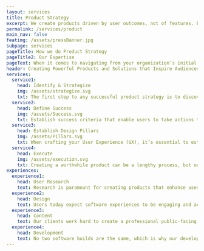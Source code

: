 ```yaml
---
layout: services
title: Product Strategy
excerpt: We create products driven by user outcomes, not of features. By focusing our efforts on your users we empower them to meet and exceed your organizational goals.
permalink: /services/product
main_nav: false
featimg: /assets/pressBanner.jpg
subpage: services
pageTitle: How we do Product Strategy
pageTitle2: Our Expertise
pageText: When it comes to navigating from your organization’s initial concept to finalized product delivery, we’re experts. By creating products driven by user outcomes, instead of features, we can empower your users to take actions that meet and exceed your organizational goals.
header: Creating Powerful Products and Solutions that Inspire Audiences
services:
  service1:
    head: Identify & Strategize
    img: /assets/strategize.svg
    txt: The first step to any successful product strategy is to discover the root of your organization’s issue and identify solutions that scale past the projected life of the product. Our team can help you build a flexible roadmap that blend business goals with customer goals and allows your project to quickly pivot.
  service2:
    head: Define Success
    img: /assets/Success.svg
    txt: Establish success criteria that enable users to take actions that freely align with organizational objectives and choose the best medium for your organization’s project, from mobile first to native applications. Success criteria are critical to achieving the objectives of your project. We establish success criteria that measure the value your customer and business are going to receive, focuses on the product and its specific features, and assesses change in your customers' actions and behavior.
  service3:
    head: Establish Design Pillars
    img: /assets/Pillars.svg
    txt: When crafting your User Experience (UX), it’s essential to establish core elements of the product and build them to support the product’s fundamental objective. By creating intuitive interfaces absent of feature bloat, we can enable your target audience intuitively discover, use, and explore your products.
  service4:
    head: Execute
    img: /assets/execution.svg
    txt: Creating a worthwhile product can be a lengthy process, but our team can help you cross the resource consuming chasm between strategy and execution. By prioritizing the riskiest product assumptions to build, evaluate, and iterate quickly we can strengthen solutions to ultimately deliver the best version of the final product quickly and efficiently.
experiences:
  experience1:
    head: User Research
    text: Research is paramount for creating products that enhance users day-to-day tasks. Our team learns everything we can about the users by asking questions, identifying and proving or disproving our assumptions, finding commonalities across users, and recognizing their needs, goals, and mental models. Activities include - Ethnographic study, Stakeholder interviews/workshops, Sector and competitor analysis, Journey mapping, Usability testing, Heuristic analysis. 
  experience2:
    head: Design
    text: Users today expect software experiences to be engaging and accessible, which is why people are at the heart of our design. Whether we’re creating User Interfaces from scratch, or redesigning existing products, our team of UX designers are fluent in translating a client’s needs into an easy, intuitive user experience. 
  experience3:  
    head: Content
    text: Our clients work hard to create a professional public-facing image for their organization, so we work hard to emulate that experience in our products. Our content strategies guide users to take natural behaviors that align with our client’s end goals using established best practices, accessible plain language, and highly measured interaction.
  experience4: 
    head: Development
    text: No two software builds are the same, which is why our development processes are based on flexible microservices-based architecture. As true Agile evangelists, our developers are adaptable; quick to pivot, yet experienced enough to build secure, stable platforms that scale past the projected life of the product. We are proponents of open source and resist vendor lock-in.
---
```

